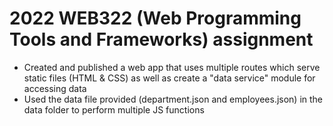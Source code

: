 # 2022 WEB322 (Web Programming Tools and Frameworks) assignment
- Created and published a web app that uses multiple routes which serve static files (HTML & CSS) as
well as create a "data service" module for accessing data
- Used the data file provided (department.json and employees.json) in the data folder to perform multiple JS functions
